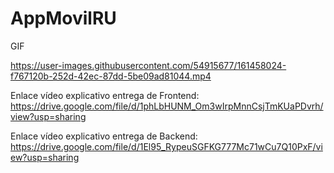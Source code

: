 # AppMovilRU

GIF

https://user-images.githubusercontent.com/54915677/161458024-f767120b-252d-42ec-87dd-5be09ad81044.mp4



Enlace vídeo explicativo entrega de Frontend:
https://drive.google.com/file/d/1phLbHUNM_Om3wIrpMnnCsjTmKUaPDvrh/view?usp=sharing

Enlace vídeo explicativo entrega de Backend:
https://drive.google.com/file/d/1El95_RypeuSGFKG777Mc71wCu7Q10PxF/view?usp=sharing
